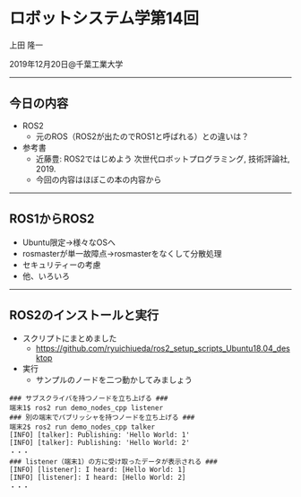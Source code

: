 # ロボットシステム学第14回

上田 隆一

2019年12月20日@千葉工業大学

---

## 今日の内容

* ROS2
    * 元のROS（ROS2が出たのでROS1と呼ばれる）との違いは？
* 参考書
    * 近藤豊: ROS2ではじめよう 次世代ロボットプログラミング, 技術評論社, 2019. 
    * 今回の内容はほぼこの本の内容から

---

## ROS1からROS2

* Ubuntu限定$\rightarrow$様々なOSへ
* rosmasterが単一故障点$\rightarrow$rosmasterをなくして分散処理
* セキュリティーの考慮
* 他、いろいろ

---

## ROS2のインストールと実行

* スクリプトにまとめました
    * https://github.com/ryuichiueda/ros2_setup_scripts_Ubuntu18.04_desktop
* 実行
    * サンプルのノードを二つ動かしてみましょう
```
### サブスクライバを持つノードを立ち上げる ###
端末1$ ros2 run demo_nodes_cpp listener
### 別の端末でパブリッシャを持つノードを立ち上げる ###
端末2$ ros2 run demo_nodes_cpp talker
[INFO] [talker]: Publishing: 'Hello World: 1'
[INFO] [talker]: Publishing: 'Hello World: 2'
・・・
### listener（端末1）の方に受け取ったデータが表示される ###
[INFO] [listener]: I heard: [Hello World: 1]
[INFO] [listener]: I heard: [Hello World: 2]
・・・
```
